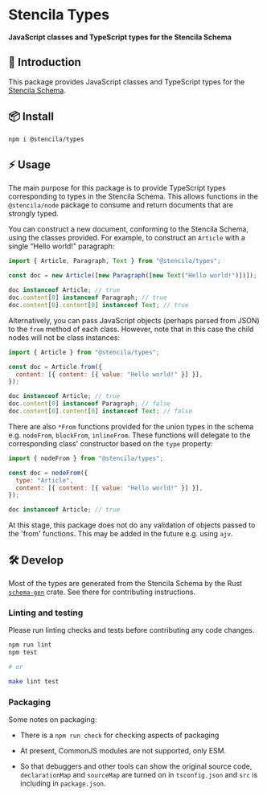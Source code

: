 # Stencila Types

**JavaScript classes and TypeScript types for the Stencila Schema**

## 👋 Introduction

This package provides JavaScript classes and TypeScript types for the [Stencila Schema](https://github.com/stencila/stencila/tree/main/schema#readme).

## 📦 Install

```console
npm i @stencila/types
```

## ⚡ Usage

The main purpose for this package is to provide TypeScript types corresponding to types in the Stencila Schema. This allows functions in the `@stencila/node` package to consume and return documents that are strongly typed.

You can construct a new document, conforming to the Stencila Schema, using the classes provided. For example, to construct an `Article` with a single "Hello world!" paragraph:

```js
import { Article, Paragraph, Text } from "@stencila/types";

const doc = new Article([new Paragraph([new Text("Hello world!")])]);

doc instanceof Article; // true
doc.content[0] instanceof Paragraph; // true
doc.content[0].content[0] instanceof Text; // true
```

Alternatively, you can pass JavaScript objects (perhaps parsed from JSON) to the `from` method of each class. However, note that in this case the child nodes will not be class instances:

```js
import { Article } from "@stencila/types";

const doc = Article.from({
  content: [{ content: [{ value: "Hello world!" }] }],
});

doc instanceof Article; // true
doc.content[0] instanceof Paragraph; // false
doc.content[0].content[0] instanceof Text; // false
```

There are also `*From` functions provided for the union types in the schema e.g. `nodeFrom`, `blockFrom`, `inlineFrom`. These functions will delegate to the corresponding class' constructor based on the `type` property:

```js
import { nodeFrom } from "@stencila/types";

const doc = nodeFrom({
  type: "Article",
  content: [{ content: [{ value: "Hello world!" }] }],
});

doc instanceof Article; // true
```

At this stage, this package does not do any validation of objects passed to the 'from' functions. This may be added in the future e.g. using `ajv`.

## 🛠️ Develop

Most of the types are generated from the Stencila Schema by the Rust [`schema-gen`](https://github.com/stencila/stencila/tree/main/rust/schema-gen#readme) crate. See there for contributing instructions.

### Linting and testing

Please run linting checks and tests before contributing any code changes.

```sh
npm run lint
npm test

# or

make lint test
```

### Packaging

Some notes on packaging:

- There is a `npm run check` for checking aspects of packaging

- At present, CommonJS modules are not supported, only ESM.

- So that debuggers and other tools can show the original source code, `declarationMap` and `sourceMap` are turned on in `tsconfig.json` and `src` is including in `package.json`.
